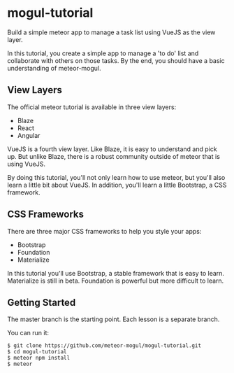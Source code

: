 # mogul-tutorial

Build a simple meteor app to manage a task list using VueJS as the view layer.

In this tutorial, you create a simple app to manage a 'to do' list and collaborate with others on those tasks. By the end, you should have a basic understanding of meteor-mogul.

## View Layers

The official meteor tutorial is available in three view layers:

* Blaze
* React
* Angular

VueJS is a fourth view layer.  Like Blaze, it is easy to understand and pick up.  But unlike Blaze, there is a robust community outside of meteor that is using VueJS.

By doing this tutorial, you'll not only learn how to use meteor, but you'll also learn a little bit about VueJS.  In addition, you'll learn a little Bootstrap, a CSS framework.

## CSS Frameworks

 There are three major CSS frameworks to help you style your apps:

 * Bootstrap
 * Foundation
 * Materialize

 In this tutorial you'll use Bootstrap, a stable framework that is easy to learn.  Materialize is still in beta.  Foundation is powerful but more difficult to learn.

## Getting Started

The master branch is the starting point.  Each lesson is a separate branch.

You can run it:

```
$ git clone https://github.com/meteor-mogul/mogul-tutorial.git
$ cd mogul-tutorial
$ meteor npm install
$ meteor
```
